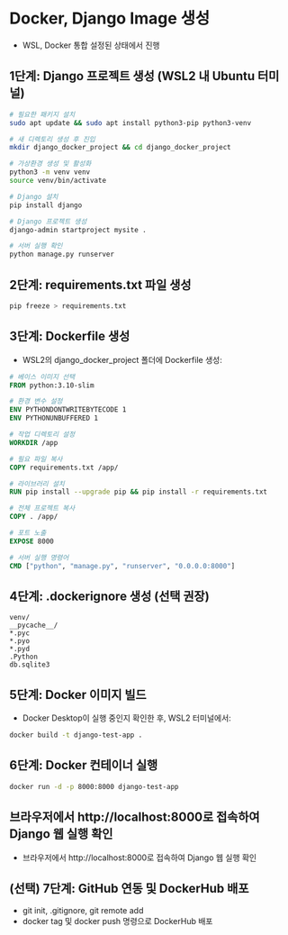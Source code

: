 # Docker, Django Image 생성
* WSL, Docker 통합 설정된 상태에서 진행

## 1단계: Django 프로젝트 생성 (WSL2 내 Ubuntu 터미널)
```bash
# 필요한 패키지 설치
sudo apt update && sudo apt install python3-pip python3-venv

# 새 디렉토리 생성 후 진입
mkdir django_docker_project && cd django_docker_project

# 가상환경 생성 및 활성화
python3 -m venv venv
source venv/bin/activate

# Django 설치
pip install django

# Django 프로젝트 생성
django-admin startproject mysite .

# 서버 실행 확인
python manage.py runserver
```

## 2단계: requirements.txt 파일 생성
```bash
pip freeze > requirements.txt
```

## 3단계: Dockerfile 생성
* WSL2의 django_docker_project 폴더에 Dockerfile 생성:
```Dockerfile
# 베이스 이미지 선택
FROM python:3.10-slim

# 환경 변수 설정
ENV PYTHONDONTWRITEBYTECODE 1
ENV PYTHONUNBUFFERED 1

# 작업 디렉토리 설정
WORKDIR /app

# 필요 파일 복사
COPY requirements.txt /app/

# 라이브러리 설치
RUN pip install --upgrade pip && pip install -r requirements.txt

# 전체 프로젝트 복사
COPY . /app/

# 포트 노출
EXPOSE 8000

# 서버 실행 명령어
CMD ["python", "manage.py", "runserver", "0.0.0.0:8000"]
```

## 4단계: .dockerignore 생성 (선택 권장)
```text
venv/
__pycache__/
*.pyc
*.pyo
*.pyd
.Python
db.sqlite3
```

## 5단계: Docker 이미지 빌드
* Docker Desktop이 실행 중인지 확인한 후, WSL2 터미널에서:
```bash
docker build -t django-test-app .
```

## 6단계: Docker 컨테이너 실행
```bash
docker run -d -p 8000:8000 django-test-app
```

## 브라우저에서 http://localhost:8000로 접속하여 Django 웹 실행 확인
* 브라우저에서 http://localhost:8000로 접속하여 Django 웹 실행 확인

## (선택) 7단계: GitHub 연동 및 DockerHub 배포
* git init, .gitignore, git remote add
* docker tag 및 docker push 명령으로 DockerHub 배포

